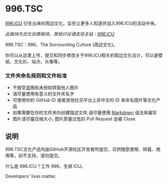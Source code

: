 # 996.TSC

[996.ICU](https://github.com/996icu/996.ICU) 衍生出来的周边文化。旨在让更多人知道并加入996.ICU的活动中来。

*此版块为文化创意板块，其他讨论请去往主站：[996.ICU](https://github.com/996icu/996.ICU)*

996.TSC：996，The Surrounding Culture (周边文化)。

你可以从这里上传，提交和同步修改关于996.ICU相关的周边文化设计，可以是壁纸、文化衫、站点、头像等。 

### 文件夹命名规则和文件标准
 - 不接受盗图和未授权转载他人图片
 - 请尽量使用有意义的文件夹名字
 - 可使用你的 GitHub ID 或者其他社交平台上非中文的 ID 来命名图片等文化产品
 - 如果需要在你的文件夹内创建描述文件,请尽量使用 [Markdown](https://en.wikipedia.org/wiki/Markdown) 语法来编写
 - 图片请尽量压缩大小, 图片质量过低的 Pull Request 会被 Close

## 说明

996.TSC文化产品均由GitHub开源社区开发者所提交，可供随意使用、转载、商用等，如不支持，请勿提交。

什么是 996.ICU？工作 996，生病 ICU。

Developers' lives matter.
